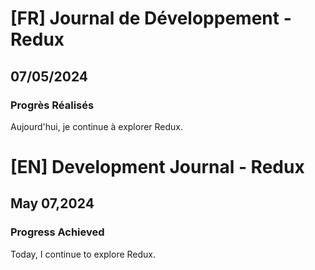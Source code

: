 # [FR] Journal de Développement - Redux

## 07/05/2024

### Progrès Réalisés

Aujourd'hui, je continue à explorer Redux.

# [EN] Development Journal - Redux

## May 07,2024

### Progress Achieved

Today, I continue to explore Redux.
